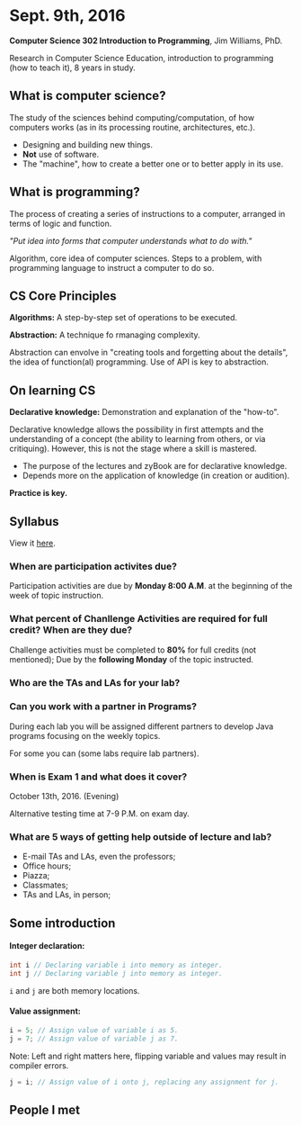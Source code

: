Sept. 9th, 2016
===============

**Computer Science 302 Introduction to Programming**, Jim Williams, PhD.

Research in Computer Science Education, introduction to programming (how to teach it), 8 years in study.

What is computer science?
-------------------------

The study of the sciences behind computing/computation, of how computers works (as in its processing routine, architectures, etc.).

- Designing and building new things.
- **Not** use of software.
- The "machine", how to create a better one or to better apply in its use.

What is programming?
--------------------

The process of creating a series of instructions to a computer, arranged in terms of logic and function.

*"Put idea into forms that computer understands what to do with."*

Algorithm, core idea of computer sciences. Steps to a problem, with programming language to instruct a computer to do so.

CS Core Principles
------------------

**Algorithms:**
A step-by-step set of operations to be executed.

**Abstraction:**
A technique fo rmanaging complexity.

Abstraction can envolve in "creating tools and forgetting about the details", the idea of function(al) programming. Use of API is key to abstraction.

On learning CS
--------------

**Declarative knowledge:**
Demonstration and explanation of the "how-to".

Declarative knowledge allows the possibility in first attempts and the understanding of a concept (the ability to learning from others, or via critiquing). However, this is not the stage where a skill is mastered.

- The purpose of the lectures and zyBook are for declarative knowledge.
- Depends more on the application of knowledge (in creation or audition).

**Practice is key.**


Syllabus
--------

View it [here](https://cs302-www.cs.wisc.edu/wp/syllabus-3/).

### When are participation activites due?

Participation activities are due by **Monday 8:00 A.M**. at the beginning of the week of topic instruction.

### What percent of Chanllenge Activities are required for full credit? When are they due?

Challenge activities must be completed to **80%** for full credits (not mentioned); Due by the **following Monday** of the topic instructed.

### Who are the TAs and LAs for your lab?

### Can you work with a partner in Programs?

During each lab you will be assigned different partners to develop Java programs focusing on the weekly topics.

For some you can (some labs require lab partners).

### When is Exam 1 and what does it cover?

October 13th, 2016. (Evening)

Alternative testing time at 7-9 P.M. on exam day.

### What are 5 ways of getting help outside of lecture and lab?

- E-mail TAs and LAs, even the professors;
- Office hours;
- Piazza;
- Classmates;
- TAs and LAs, in person;

Some introduction
-----------------

#### Integer declaration:

```java
int i // Declaring variable i into memory as integer.
int j // Declaring variable j into memory as integer.
```

`i` and `j` are both memory locations.

####  Value assignment:

```java
i = 5; // Assign value of variable i as 5.
j = 7; // Assign value of variable j as 7.
```

Note: Left and right matters here, flipping variable and values may result in compiler errors.

```java
j = i; // Assign value of i onto j, replacing any assignment for j.
```

People I met
------------
